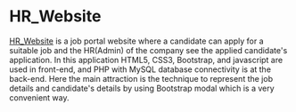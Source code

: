 # HR_Website
<a href="http://hr-website.epizy.com/" style="background-color=red;!important">HR_Website</a> is a job portal website where a candidate can apply for a suitable job and the HR(Admin) of the company see the applied candidate's application. In this application HTML5, CSS3, Bootstrap, and javascript are used in front-end, and PHP with MySQL database connectivity is at the back-end. Here the main attraction is the technique to represent the job details and candidate's details by using Bootstrap modal which is a very convenient way.

